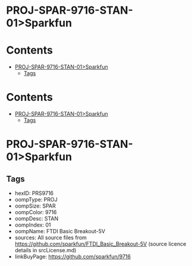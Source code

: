 
PROJ-SPAR-9716-STAN-01>Sparkfun
===============================

Contents
========

* [PROJ-SPAR-9716-STAN-01>Sparkfun](#proj-spar-9716-stan-01sparkfun)
	* [Tags](#tags)

Contents
========

* [PROJ-SPAR-9716-STAN-01>Sparkfun](#proj-spar-9716-stan-01sparkfun)
	* [Tags](#tags)

# PROJ-SPAR-9716-STAN-01>Sparkfun

## Tags

- hexID: PRS9716
- oompType: PROJ
- oompSize: SPAR
- oompColor: 9716
- oompDesc: STAN
- oompIndex: 01
- oompName: FTDI Basic Breakout-5V
- sources: All source files from https://github.com/sparkfun/FTDI_Basic_Breakout-5V (source licence details in srcLicense.md)
- linkBuyPage: https://github.com/sparkfun/9716
